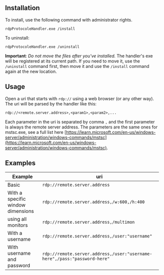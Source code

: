## Installation

To install, use the following command with administrator rights.

`rdpProtocoleHandler.exe /install`

To uninstall:

`rdpProtocoleHandler.exe /uninstall`

**Important**: *Do not move the files after you've installed.* The handler's exe will be registered at its current path. If you need to move it, use the `/uninstall` command first, then move it and use the `/install` command again at the new location.

## Usage

Open a uri that starts with `rdp://` using a web browser (or any other way). The uri will be parsed by the handler like this:

`rdp://<remote.server.address>,<param1>,<param2>,...`

Each parameter in the uri is separated by comma `,` and the first parameter is always the remote server address. The parameters are the same ones for mstsc.exe, see a full list here [https://learn.microsoft.com/en-us/windows-server/administration/windows-commands/mstsc](https://learn.microsoft.com/en-us/windows-server/administration/windows-commands/mstsc).

## Examples

| Example | uri |
|---------|-----|
| Basic | `rdp://remote.server.address` |
| With a specific window dimensions | `rdp://remote.server.address,/w:600,/h:400` |
| using all monitors | `rdp://remote.server.address,/multimon` |
| With a username | `rdp://remote.server.address,/user:"username"` |
| With username and password | `rdp://remote.server.address,/user:"username-here",/pass:"password-here"` |
